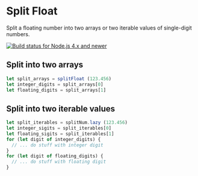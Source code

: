 # Split Float

Split a floating number into two arrays or two iterable values of single-digit numbers.

[![Build status for Node.js 4.x and newer](https://github.com/sovpro/split-float/workflows/Node.js%204.x%20and%20newer%20/badge.svg?branch=master)](https://github.com/sovpro/split-float/commits/master)

## Split into two arrays

```js
let split_arrays = splitFloat (123.456)
let integer_digits = split_arrays[0]
let floating_digits = split_arrays[1]
```

## Split into two iterable values

```js
let split_iterables = splitNum.lazy (123.456)
let integer_sigits = split_iterables[0]
let floating_sigits = split_iterables[1]
for (let digit of integer_digits) {
  // ... do stuff with integer digit
}
for (let digit of floating_digits) {
  // ... do stuff with floating digit
}
```

